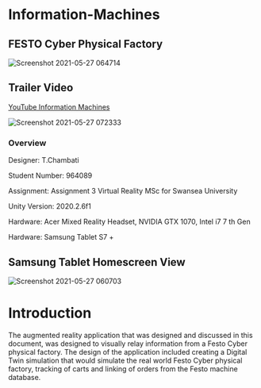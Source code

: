 # Information-Machines
## FESTO Cyber Physical Factory

![Screenshot 2021-05-27 064714](https://user-images.githubusercontent.com/72683052/119783926-9d30fc00-bec5-11eb-8b56-f558e29af4cb.png)

## Trailer Video

[YouTube Information Machines](https://youtu.be/1nDR0ujccMU)

![Screenshot 2021-05-27 072333](https://user-images.githubusercontent.com/72683052/119805374-1ab23780-bed9-11eb-9922-570bf0e7924f.png)


### Overview

Designer: T.Chambati 

Student Number: 964089

Assignment: Assignment 3 Virtual Reality MSc for Swansea University 

Unity Version: 2020.2.6f1

Hardware: Acer Mixed Reality Headset, NVIDIA GTX 1070, Intel i7 7 th Gen

Hardware: Samsung Tablet S7 +  

## Samsung Tablet Homescreen View

![Screenshot 2021-05-27 060703](https://user-images.githubusercontent.com/72683052/119769456-62719880-beb2-11eb-9708-02bd87d13542.png)

# Introduction

The augmented reality application that was designed and discussed in this document, was designed to visually relay information from a  Festo Cyber physical factory. The design of the application included creating a Digital Twin simulation that would simulate the real world Festo Cyber physical factory, tracking of carts and linking of orders from the Festo machine database.  
